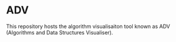 ADV 
====

This repository hosts the algorithm visualisaiton tool known as 
ADV (Algorithms and Data Structures Visualiser).



